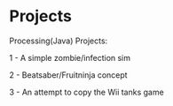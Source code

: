 # Projects
Processing(Java) Projects:

1 - A simple zombie/infection sim

2 - Beatsaber/Fruitninja concept

3 - An attempt to copy the Wii tanks game
